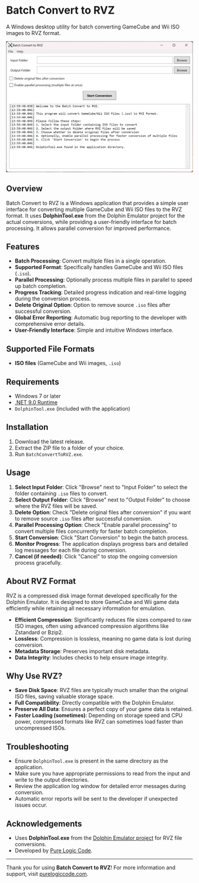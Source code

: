 # Batch Convert to RVZ

A Windows desktop utility for batch converting GameCube and Wii ISO images to RVZ format.

![Batch Convert to RVZ](screenshot.png)

## Overview

Batch Convert to RVZ is a Windows application that provides a simple user interface for converting multiple GameCube and Wii ISO files to the RVZ format.
It uses **DolphinTool.exe** from the Dolphin Emulator project for the actual conversions, while providing a user-friendly interface for batch processing.
It allows parallel conversion for improved performance.

## Features

- **Batch Processing**: Convert multiple files in a single operation.
- **Supported Format**: Specifically handles GameCube and Wii ISO files (`.iso`).
- **Parallel Processing**: Optionally process multiple files in parallel to speed up batch completion.
- **Progress Tracking**: Detailed progress indication and real-time logging during the conversion process.
- **Delete Original Option**: Option to remove source `.iso` files after successful conversion.
- **Global Error Reporting**: Automatic bug reporting to the developer with comprehensive error details.
- **User-Friendly Interface**: Simple and intuitive Windows interface.

## Supported File Formats

- **ISO files** (GameCube and Wii images, `.iso`)

## Requirements

- Windows 7 or later
- [.NET 9.0 Runtime](https://dotnet.microsoft.com/download/dotnet/9.0)
- `DolphinTool.exe` (included with the application)

## Installation

1. Download the latest release.
2. Extract the ZIP file to a folder of your choice.
3. Run `BatchConvertToRVZ.exe`.

## Usage

1. **Select Input Folder**: Click "Browse" next to "Input Folder" to select the folder containing `.iso` files to convert.
2. **Select Output Folder**: Click "Browse" next to "Output Folder" to choose where the RVZ files will be saved.
3. **Delete Option**: Check "Delete original files after conversion" if you want to remove source `.iso` files after successful conversion.
4. **Parallel Processing Option**: Check "Enable parallel processing" to convert multiple files concurrently for faster batch completion.
5. **Start Conversion**: Click "Start Conversion" to begin the batch process.
6. **Monitor Progress**: The application displays progress bars and detailed log messages for each file during conversion.
7. **Cancel (if needed)**: Click "Cancel" to stop the ongoing conversion process gracefully.

## About RVZ Format

RVZ is a compressed disk image format developed specifically for the Dolphin Emulator. It is designed to store GameCube and Wii game data efficiently while retaining all necessary information for emulation.

- **Efficient Compression**: Significantly reduces file sizes compared to raw ISO images, often using advanced compression algorithms like Zstandard or Bzip2.
- **Lossless**: Compression is lossless, meaning no game data is lost during conversion.
- **Metadata Storage**: Preserves important disk metadata.
- **Data Integrity**: Includes checks to help ensure image integrity.

## Why Use RVZ?

- **Save Disk Space**: RVZ files are typically much smaller than the original ISO files, saving valuable storage space.
- **Full Compatibility**: Directly compatible with the Dolphin Emulator.
- **Preserve All Data**: Ensures a perfect copy of your game data is retained.
- **Faster Loading (sometimes)**: Depending on storage speed and CPU power, compressed formats like RVZ can sometimes load faster than uncompressed ISOs.

## Troubleshooting

- Ensure `DolphinTool.exe` is present in the same directory as the application.
- Make sure you have appropriate permissions to read from the input and write to the output directories.
- Review the application log window for detailed error messages during conversion.
- Automatic error reports will be sent to the developer if unexpected issues occur.

## Acknowledgements

- Uses **DolphinTool.exe** from the [Dolphin Emulator project](https://dolphin-emu.org/) for RVZ file conversions.
- Developed by [Pure Logic Code](https://www.purelogiccode.com).

---

Thank you for using **Batch Convert to RVZ**! For more information and support, visit [purelogiccode.com](https://www.purelogiccode.com).

